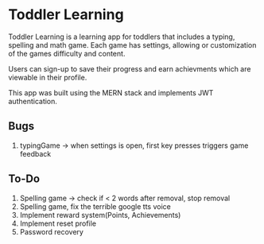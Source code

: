 # Toddler Learning

Toddler Learning is a learning app for toddlers that includes a typing, spelling and math game. Each game has settings, allowing or customization of the games difficulty and content.

Users can sign-up to save their progress and earn achievments which are viewable in their profile.

This app was built using the MERN stack and implements JWT authentication.

## Bugs

1. typingGame -> when settings is open, first key presses triggers game feedback

## To-Do

1. Spelling game -> check if < 2 words after removal, stop removal
2. Spelling game, fix the terrible google tts voice
3. Implement reward system(Points, Achievements)
4. Implement reset profile
5. Password recovery
